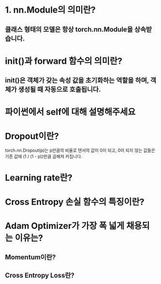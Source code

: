 # 1. nn.Module의 의미란?
## 클래스 형태의 모델은 항상 torch.nn.Module을 상속받습니다.

# __init__()과 forward 함수의 의미란?
## __init__()은 객체가 갖는 속성 값을 초기화하는 역할을 하며, 객체가 생성될 때 자동으로 호출됩니다. 

# 파이썬에서 self에 대해 설명해주세요


# Dropout이란?
torch.nn.Dropout(p)는 p만큼의 비율로 텐서의 값이 0이 되고, 0이 되지 않는 값들은 기존 값에 (1 / (1 - p))만큼 곱해져 커집니다. 

# Learning rate란?

# Cross Entropy 손실 함수의 특징이란?

# Adam Optimizer가 가장 폭 넓게 채용되는 이유는?

## Momentum이란?


## Cross Entropy Loss란?
